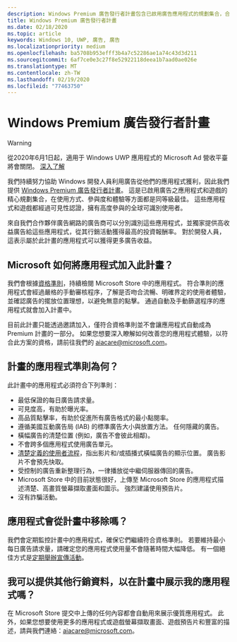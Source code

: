 ```yaml
---
description: Windows Premium 廣告發行者計畫包含已啟用廣告應用程式的規劃集合，合作夥伴廣告網路可以使用高收益廣告來鎖定特定對象。 此計畫中的應用程式在使用方式、參與度和體驗等方面都是同等級最佳。
title: Windows Premium 廣告發行者計畫
ms.date: 02/18/2020
ms.topic: article
keywords: Windows 10, UWP, 廣告, 廣告
ms.localizationpriority: medium
ms.openlocfilehash: ba5708b953efff3b4a7c52286ae1a74c43d3d211
ms.sourcegitcommit: 6af7ce0e3c27f8e52922118deea1b7aad0ae026e
ms.translationtype: MT
ms.contentlocale: zh-TW
ms.lasthandoff: 02/19/2020
ms.locfileid: "77463750"
---
```

# <a name="windows-premium-ads-publishers-program"></a>Windows Premium 廣告發行者計畫

>[!WARNING]
> 從2020年6月1日起，適用于 Windows UWP 應用程式的 Microsoft Ad 營收平臺將會關閉。 [深入了解](https://aka.ms/ad-monetization-shutdown)

我們持續努力協助 Windows 開發人員利用廣告從他們的應用程式獲利，因此我們提供 [Windows Premium 廣告發行者計畫](https://www.windowspremiumapps.com)。 這是已啟用廣告之應用程式和遊戲的精心規劃集合，在使用方式、參與度和體驗等方面都是同等級最佳。 這些應用程式和遊戲都經過可見性認證，擁有高度參與的全球可識別使用者。

來自我們合作夥伴廣告網路的廣告商可以分別識別這些應用程式，並獨家提供高收益廣告給這些應用程式，從其行銷活動獲得最高的投資報酬率。 對於開發人員，這表示屬於此計畫的應用程式可以獲得更多廣告收益。

## <a name="how-does-microsoft-add-apps-to-this-program"></a>Microsoft 如何將應用程式加入此計畫？ 

我們會根據[資格準則](#what-are-the-criteria-for-apps-in-the-program)，持續檢閱 Microsoft Store 中的應用程式。 符合準則的應用程式會經過嚴格的手動審核程序，了解是否吻合流暢、明確界定的使用者體驗，並確認廣告的擺放位置理想，以避免無意的點擊。 通過自動及手動篩選程序的應用程式就會加入計畫中。

目前此計畫只能透過邀請加入，僅符合資格準則並不會讓應用程式自動成為 Premium 計畫的一部分。 如果您想要深入瞭解如何改善您的應用程式體驗，以符合此方案的資格，請前往我們的 aiacare@microsoft.com。

## <a name="what-are-the-criteria-for-apps-in-the-program"></a>計畫的應用程式準則為何？

此計畫中的應用程式必須符合下列準則：

* 最低保證的每日廣告請求量。 
* 可見度高，有助於曝光率。 
* 高品質點擊率，有助於促進所有廣告格式的最小點閱率。 
* 遵循美國互動廣告局 (IAB) 的標準廣告大小與放置方法。 任何隱藏的廣告。
* 橫幅廣告的清楚位置 (例如，廣告不會彼此相鄰)。
* 不會跨多個應用程式使用廣告單元。
* [清楚定義的使用者流程](https://blogs.windows.com/buildingapps/2017/08/31/best-practices-using-video-ads-windows-apps/)，指出影片和/或插播式橫幅廣告的顯示位置。 廣告影片不會預先快取。 
* 受控制的廣告重新整理行為，一律播放從中繼伺服器傳回的廣告。
* Microsoft Store 中的目前狀態很好，上傳至 Microsoft Store 的應用程式描述清楚、高畫質螢幕擷取畫面和圖示。 強烈建議使用預告片。
* 沒有詐騙活動。

## <a name="can-apps-get-removed-from-the-program"></a>應用程式會從計畫中移除嗎？

我們會定期監控計畫中的應用程式，確保它們繼續符合資格準則。 若要維持最小每日廣告請求量，請確定您的應用程式使用量不會隨著時間大幅降低。 有一個絕佳方式是[定期舉辦宣傳活動](https://developer.microsoft.com/store/promote-your-apps)。

## <a name="can-i-provide-additional-marketing-material-to-showcase-my-app-in-the-program"></a>我可以提供其他行銷資料，以在計畫中展示我的應用程式嗎？ 

在 Microsoft Store 提交中上傳的任何內容都會自動用來展示優質應用程式。 此外，如果您想要使用更多的應用程式或遊戲螢幕擷取畫面、遊戲預告片和豐富的描述，請與我們連絡：aiacare@microsoft.com。
